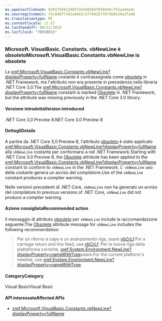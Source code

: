 ```yaml
---
ms.openlocfilehash: 82017569128937d344838df850445cf55aa9ea4c
ms.sourcegitcommit: 33c8d6f7342a4bb2c577842b7f075b0e20a2fa40
ms.translationtype: MT
ms.contentlocale: it-IT
ms.lasthandoff: 09/12/2019
ms.locfileid: "70930033"
---
```

### <a name="microsoftvisualbasicconstantsvbnewline-is-obsolete"></a><span data-ttu-id="aface-101">Microsoft. VisualBasic. Constants. vbNewLine è obsoleto</span><span class="sxs-lookup"><span data-stu-id="aface-101">Microsoft.VisualBasic.Constants.vbNewLine is obsolete</span></span>

<span data-ttu-id="aface-102">La <xref:Microsoft.VisualBasic.Constants.vbNewLine?displayProperty=fullName> costante è contrassegnata come [obsoleta](xref:System.ObsoleteAttribute) in .NET Framework, ma l'attributo non era presente in precedenza nella libreria .NET Core 3,0.</span><span class="sxs-lookup"><span data-stu-id="aface-102">The <xref:Microsoft.VisualBasic.Constants.vbNewLine?displayProperty=fullName> constant is marked [Obsolete](xref:System.ObsoleteAttribute) in .NET Framework, but the attribute was missing previously in the .NET Core 3.0 library.</span></span>

#### <a name="version-introduced"></a><span data-ttu-id="aface-103">Versione introdotta</span><span class="sxs-lookup"><span data-stu-id="aface-103">Version introduced</span></span>

<span data-ttu-id="aface-104">.NET Core 3,0 Preview 8</span><span class="sxs-lookup"><span data-stu-id="aface-104">.NET Core 3.0 Preview 8</span></span>

#### <a name="details"></a><span data-ttu-id="aface-105">Dettagli</span><span class="sxs-lookup"><span data-stu-id="aface-105">Details</span></span>

<span data-ttu-id="aface-106">A partire da .NET Core 3,0 Preview 8, l'attributo [obsoleto](xref:System.ObsoleteAttribute) è stato applicato <xref:Microsoft.VisualBasic.Constants.vbNewLine?displayProperty=fullName> alla `vbNewLine` costante per conformarsi a nel .NET Framework.</span><span class="sxs-lookup"><span data-stu-id="aface-106">Starting with .NET Core 3.0 Preview 8, the [Obsolete](xref:System.ObsoleteAttribute) attribute has been applied to the <xref:Microsoft.VisualBasic.Constants.vbNewLine?displayProperty=fullName> constant to conform to `vbNewLine` in the .NET Framework.</span></span> <span data-ttu-id="aface-107">L' `vbNewLine` uso della costante genera un avviso del compilatore.</span><span class="sxs-lookup"><span data-stu-id="aface-107">Use of the `vbNewLine` constant produces a compiler warning.</span></span> 

<span data-ttu-id="aface-108">Nelle versioni precedenti di .NET Core, `vbNewLine` non ha generato un avviso del compilatore.</span><span class="sxs-lookup"><span data-stu-id="aface-108">In previous versions of .NET Core, `vbNewLine` did not produce a compiler warning.</span></span>

#### <a name="recommended-action"></a><span data-ttu-id="aface-109">Azione consigliata</span><span class="sxs-lookup"><span data-stu-id="aface-109">Recommended action</span></span>

<span data-ttu-id="aface-110">Il messaggio di attributo [obsoleto](xref:System.ObsoleteAttribute) per `vbNewLine` include la raccomandazione seguente:</span><span class="sxs-lookup"><span data-stu-id="aface-110">The [Obsolete](xref:System.ObsoleteAttribute) attribute message for `vbNewLine` includes the following recommendation:</span></span>

> <span data-ttu-id="aface-111">Per un ritorno a capo e un avanzamento riga, usare [vbCrLf](xref:Microsoft.VisualBasic.Constants.vbCrLf).</span><span class="sxs-lookup"><span data-stu-id="aface-111">For a carriage return and line feed, use [vbCrLf](xref:Microsoft.VisualBasic.Constants.vbCrLf).</span></span> <span data-ttu-id="aface-112">Per la nuova riga della piattaforma corrente, <xref:System.Environment.NewLine?displayProperty=nameWithType>usare.</span><span class="sxs-lookup"><span data-stu-id="aface-112">For the current platform's newline, use <xref:System.Environment.NewLine?displayProperty=nameWithType>.</span></span>

#### <a name="category"></a><span data-ttu-id="aface-113">Category</span><span class="sxs-lookup"><span data-stu-id="aface-113">Category</span></span>
<span data-ttu-id="aface-114">Visual Basic</span><span class="sxs-lookup"><span data-stu-id="aface-114">Visual Basic</span></span>

#### <a name="affected-apis"></a><span data-ttu-id="aface-115">API interessate</span><span class="sxs-lookup"><span data-stu-id="aface-115">Affected APIs</span></span>
- <xref:Microsoft.VisualBasic.Constants.vbNewLine?displayProperty=fullName>

<!--

### Affected APIs

- `F:Microsoft.VisualBasic.Constants.vbNewLine`

-- >

